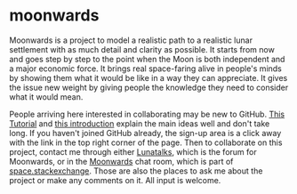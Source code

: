 # moonwards
Moonwards is a project to model a realistic path to a realistic lunar settlement with as much detail and clarity as possible. 
It starts from now and goes step by step to the point when the Moon is both independent and a major economic force. It brings real space-faring alive in people's minds by showing them what it would be like in a way they can appreciate. 
It gives the issue new weight by giving people the knowledge they need to consider what it would mean. 


People arriving here interested in collaborating may be new to GitHub. 
<a href="https://guides.github.com/activities/hello-world/">This Tutorial</a> and 
<a href="https://guides.github.com/introduction/flow/?">this introduction</a> explain the main ideas well and don't take long. 
If you haven't joined GitHub already, the sign-up area is a click away with the link in the top right corner of the page. Then to 
collaborate on this project, contact me through either <a href="http://moonwards.com/forum/">Lunatalks</a>, which is the forum for Moonwards, or in the <a href="http://chat.stackexchange.com/rooms/37071/moonwards">Moonwards</a> chat room, which is part of <a href="https://space.stackexchange.com/">space.stackexchange</a>. Those are also the places to ask me about the project or make any comments on it. All input is welcome.
